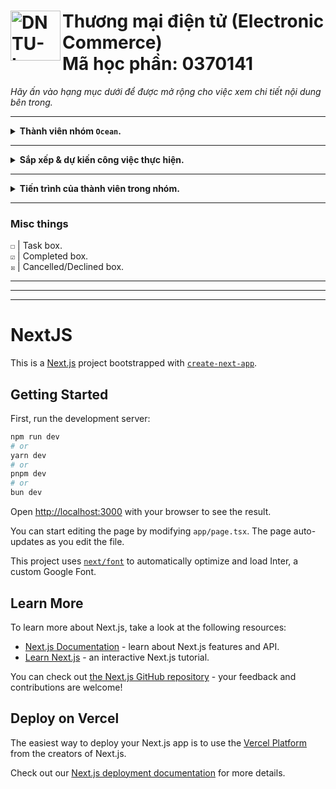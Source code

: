 <div>
    <h1>
        <a href="https://sv.dntu.edu.vn"><img align="left" src="https://sv.dntu.edu.vn/images/dntu-logo.png" alt="DNTU-Logo" style="width: 80px;"></a>
        Thương mại điện tử (Electronic Commerce)
        <br>
        Mã học phần: 0370141
    </h1>
</div>

<i>Hãy ấn vào hạng mục dưới để được mở rộng cho việc xem chi tiết nội dung bên trong.</i>

<hr>

<details>
    <summary><strong>Thành viên nhóm <code>Ocean</code>.</strong></summary>
    
    • 1721030861 | Vũ Quốc Bảo
    • 1721030593 | Nguyễn Thanh Hải
    • 1721030650 | Đặng Đức Minh Quang
</details>

<hr>

<details>
    <summary><strong>Sắp xếp & dự kiến công việc thực hiện.</strong></summary>
    
    ☐ Setup project envinroment.
</details>

<hr>

<details>
    <summary><strong>Tiến trình của thành viên trong nhóm.</strong></summary>
    <ul>
        <li>
            <details>
                <summary><strong>Vũ Quốc Bảo</strong></summary>
                ☐ | Setup project environment.
            </details>
        </li>
        <li>
            <details>
                <summary><strong>Nguyễn Thanh Hải</strong></summary>
            </details>
        </li>
        <li>
            <details>
                <summary><strong>Đặng Đức Minh Quang</strong></summary>
            </details>
        </li>
    </ul>
</details>

<hr>

### Misc things

`☐` | Task box.
<br>
`☑` | Completed box.
<br>
`☒` | Cancelled/Declined box.

<hr>
<hr>
<hr>

# NextJS
This is a [Next.js](https://nextjs.org/) project bootstrapped with [`create-next-app`](https://github.com/vercel/next.js/tree/canary/packages/create-next-app).

## Getting Started

First, run the development server:

```bash
npm run dev
# or
yarn dev
# or
pnpm dev
# or
bun dev
```

Open [http://localhost:3000](http://localhost:3000) with your browser to see the result.

You can start editing the page by modifying `app/page.tsx`. The page auto-updates as you edit the file.

This project uses [`next/font`](https://nextjs.org/docs/basic-features/font-optimization) to automatically optimize and load Inter, a custom Google Font.

## Learn More

To learn more about Next.js, take a look at the following resources:

- [Next.js Documentation](https://nextjs.org/docs) - learn about Next.js features and API.
- [Learn Next.js](https://nextjs.org/learn) - an interactive Next.js tutorial.

You can check out [the Next.js GitHub repository](https://github.com/vercel/next.js/) - your feedback and contributions are welcome!

## Deploy on Vercel

The easiest way to deploy your Next.js app is to use the [Vercel Platform](https://vercel.com/new?utm_medium=default-template&filter=next.js&utm_source=create-next-app&utm_campaign=create-next-app-readme) from the creators of Next.js.

Check out our [Next.js deployment documentation](https://nextjs.org/docs/deployment) for more details.
